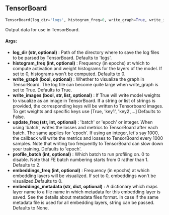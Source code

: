 ## TensorBoard
```python
TensorBoard(log_dir='logs', histogram_freq=0, write_graph=True, write_images=False, update_freq='epoch', profile_batch=2, embeddings_freq=0, embeddings_metadata=None)
```
Output data for use in TensorBoard.

#### Args:

* **log_dir (str, optional)** :  Path of the directory where to save the log files to be parsed by TensorBoard.        Defaults to 'logs'.
* **histogram_freq (int, optional)** :  Frequency (in epochs) at which to compute activation and weight histograms for        the layers of the model. If set to 0, histograms won't be computed. Defaults to 0.
* **write_graph (bool, optional)** :  Whether to visualize the graph in TensorBoard. The log file can become quite large        when write_graph is set to True. Defaults to True.
* **write_images (bool, str, list, optional)** :  If True will write model weights to visualize as an image in        TensorBoard. If a string or list of strings is provided, the corresponding keys will be written to        Tensorboard images. To get weights and specific keys use [True, 'key1', 'key2',...] Defaults to False.
* **update_freq (str, int, optional)** :  'batch' or 'epoch' or integer. When using 'batch', writes the losses and        metrics to TensorBoard after each batch. The same applies for 'epoch'. If using an integer, let's say 1000,        the callback will write the metrics and losses to TensorBoard every 1000 samples. Note that writing too        frequently to TensorBoard can slow down your training. Defaults to 'epoch'.
* **profile_batch (int, optional)** :  Which batch to run profiling on. 0 to disable. Note that FE batch numbering        starts from 0 rather than 1. Defaults to 2.
* **embeddings_freq (int, optional)** :  Frequency (in epochs) at which embedding layers will be visualized. If set to        0, embeddings won't be visualized.Defaults to 0.
* **embeddings_metadata (str, dict, optional)** :  A dictionary which maps layer name to a file name in which metadata        for this embedding layer is saved. See the details about metadata files format. In case if the same        metadata file is used for all embedding layers, string can be passed. Defaults to None.